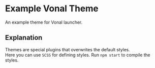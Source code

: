 # Example Vonal Theme
An example theme for Vonal launcher.

## Explanation
Themes are special plugins that overwrites the default styles.  
Here you can use `SCSS` for defining styles.
Run `npm start` to compile the styles. 